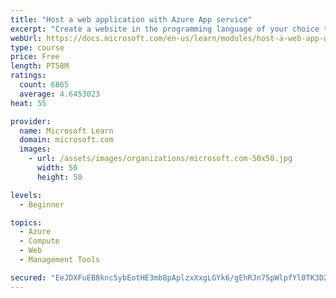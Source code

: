 ```yaml
---
title: "Host a web application with Azure App service"
excerpt: "Create a website in the programming language of your choice through the hosted web app platform in Azure App Service."
webUrl: https://docs.microsoft.com/en-us/learn/modules/host-a-web-app-with-azure-app-service/
type: course
price: Free
length: PT58M
ratings:
  count: 6865
  average: 4.6453023
heat: 55

provider:
  name: Microsoft Learn
  domain: microsoft.com
  images:
    - url: /assets/images/organizations/microsoft.com-50x50.jpg
      width: 50
      height: 50

levels:
  - Beginner

topics:
  - Azure
  - Compute
  - Web
  - Management Tools

secured: "EeJDXFuEB8knc5ybEotHE3mb8pAplzxXxgLGYk6/gEhRJn75pWlpfYl0TK3D2r/lKc7RGEmGqCopUGS4RwGykmd3qqIHXL7uyJhCZZEIuFaoWg9hpff9tAQXhBnuTQIEzJaZF+AAzbIBvYsagbFuAaJ2YViqkPNnOrYSKBDrLFRnK/m3hh/mvIuIXUflTSFvoS1RjwSLIP+nYuPIKz/lqcpyOT6BSbjyDGR6bv5jW8+dX2/x8qQBQdLvi1o6ehdz6HSCxraeTxB438+4Hrjq5CVZJJCAx2oDOSh9lVEUd4AoUnhyvcTAjayF+TweOvvlulJs8XPLDd3HGPNHNpmqhHYn9bP5BCdVg2u5WaOCH/wkjukmVJfuuhW/4JxBCMqIwiVyxDO0eDRAkcbc0V8mvLF7okg9SZqUPe3eopDI3ps=;N3MjAkfTXkwse8M+QTfvLw=="
---
```


